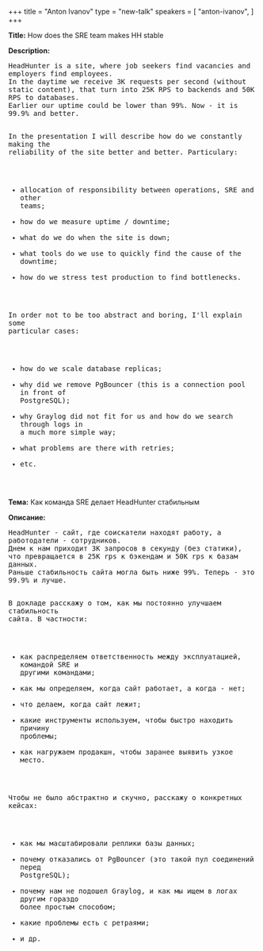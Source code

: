 +++
title = "Anton Ivanov"
type = "new-talk"
speakers = [
        "anton-ivanov",
]
+++
<div class="span-15  ">
  <div class="span-15  last ">
  <p><strong>Title:</strong>
How does the SRE team makes HH stable
</p>

<p><strong>Description:</strong></p>

<p><pre style='white-space: pre-wrap;       /* Since CSS 2.1 */
    white-space: -moz-pre-wrap;  /* Mozilla, since 1999 */
    white-space: -pre-wrap;      /* Opera 4-6 */
    white-space: -o-pre-wrap;    /* Opera 7 */
    word-wrap: break-word;     '>
HeadHunter is a site, where job seekers find vacancies and employers find employees.
In the daytime we receive 3K requests per second (without static content), that turn into 25K RPS to backends and 50K RPS to databases.
Earlier our uptime could be lower than 99%. Now - it is 99.9% and better.

In the presentation I will describe how do we constantly making the reliability of the site better and better.
Particulary:
- allocation of responsibility between operations, SRE and other teams;
- how do we measure uptime / downtime;
- what do we do when the site is down;
- what tools do we use to quickly find the cause of the downtime;
- how do we stress test production to find bottlenecks.

In order not to be too abstract and boring, I'll explain some particular cases:
- how do we scale database replicas;
- why did we remove PgBouncer (this is a connection pool in front of PostgreSQL);
- why Graylog did not fit for us and how do we search through logs in a much more simple way;
- what problems are there with retries;
- etc.

</pre>

</p>
  
  <p><strong>Тема:</strong>
Как команда SRE делает HeadHunter стабильным 
</p>

<p><strong>Описание:</strong></p>

<p><pre style='white-space: pre-wrap;       /* Since CSS 2.1 */
    white-space: -moz-pre-wrap;  /* Mozilla, since 1999 */
    white-space: -pre-wrap;      /* Opera 4-6 */
    white-space: -o-pre-wrap;    /* Opera 7 */
    word-wrap: break-word;     '>
HeadHunter - сайт, где соискатели находят работу, а работодатели - сотрудников. 
Днем к нам приходит 3K запросов в секунду (без статики), что превращается в 25K rps к бэкендам и 50K rps к базам данных. 
Раньше стабильность сайта могла быть ниже 99%. Теперь - это 99.9% и лучше.

В докладе расскажу о том, как мы постоянно улучшаем стабильность сайта.
В частности:
- как распределяем ответственность между эксплуатацией, командой SRE и другими командами;
- как мы определяем, когда сайт работает, а когда - нет;
- что делаем, когда сайт лежит;
- какие инструменты используем, чтобы быстро находить причину проблемы;
- как нагружаем продакшн, чтобы заранее выявить узкое место.

Чтобы не было абстрактно и скучно, расскажу о конкретных кейсах:
- как мы масштабировали реплики базы данных;
- почему отказались от PgBouncer (это такой пул соединений перед PostgreSQL);
- почему нам не подошел Graylog, и как мы ищем в логах другим гораздо более простым способом;
- какие проблемы есть с ретраями;
- и др.

</pre>
</p>

  </div>
</div>